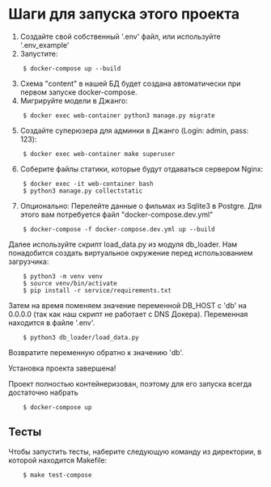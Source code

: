 # Шаги для запуска этого проекта

1. Создайте свой собственный '.env' файл, или используйте '.env_example'
2. Запустите:
```
    $ docker-compose up --build
```
3. Схема "content" в нашей БД будет создана автоматически при первом запуске docker-compose.
4. Мигрируйте модели в Джанго:
```
    $ docker exec web-container python3 manage.py migrate
```
5. Создайте суперюзера для админки в Джанго (Login: admin, pass: 123):
```
    $ docker exec web-container make superuser
```
6. Соберите файлы статики, которые будут отдаваться сервером Nginx:
```
    $ docker exec -it web-container bash
    $ python3 manage.py collectstatic
```
7. Опционально: Перелейте данные о фильмах из Sqlite3 в Postgre. 
Для этого вам потребуется файл "docker-compose.dev.yml"
```
    $ docker-compose -f docker-compose.dev.yml up --build
```
Далее используйте скрипт load_data.py из модуля db_loader. Нам понадобится создать виртуальное 
окружение перед использованием загрузчика: 
```
    $ python3 -m venv venv
    $ source venv/bin/activate
    $ pip install -r service/requirements.txt
```
Затем на время поменяем значение переменной DB_HOST с 'db' на 0.0.0.0 (так как наш скрипт
не работает с DNS Докера). Переменная находится в файле '.env'.
```
    $ python3 db_loader/load_data.py
```
Возвратите переменную обратно к значению 'db'.

Установка проекта завершена!


Проект полностью контейнеризован, поэтому для его запуска всегда достаточно набрать
```
    $ docker-compose up
```

## Тесты
Чтобы запустить тесты, наберите следующую команду из директории, в которой находится Makefile:
```
    $ make test-compose
```
